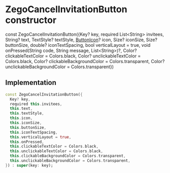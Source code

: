 


# ZegoCancelInvitationButton constructor






const
ZegoCancelInvitationButton({Key? key, required List&lt;String> invitees, String? text, TextStyle? textStyle, [ButtonIcon](../../zego_uikit_prebuilt_live_audio_room/ButtonIcon-class.md)? icon, Size? iconSize, Size? buttonSize, double? iconTextSpacing, bool verticalLayout = true, void onPressed(String code, String message, List&lt;String>)?, Color? clickableTextColor = Colors.black, Color? unclickableTextColor = Colors.black, Color? clickableBackgroundColor = Colors.transparent, Color? unclickableBackgroundColor = Colors.transparent})





## Implementation

```dart
const ZegoCancelInvitationButton({
  Key? key,
  required this.invitees,
  this.text,
  this.textStyle,
  this.icon,
  this.iconSize,
  this.buttonSize,
  this.iconTextSpacing,
  this.verticalLayout = true,
  this.onPressed,
  this.clickableTextColor = Colors.black,
  this.unclickableTextColor = Colors.black,
  this.clickableBackgroundColor = Colors.transparent,
  this.unclickableBackgroundColor = Colors.transparent,
}) : super(key: key);
```







